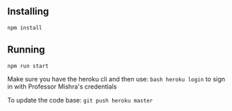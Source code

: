 ## Installing
```bash
npm install
```

## Running 
```bash
npm run start
```

Make sure you have the heroku cli and then use: ```bash heroku login``` to sign in with Professor Mishra's credentials

To update the code base: ```git push heroku master```